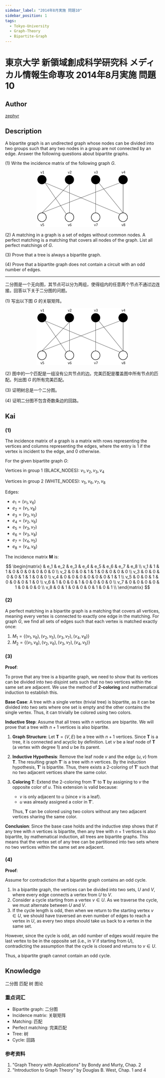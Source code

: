 ```yaml
---
sidebar_label: "2014年8月実施 問題10"
sidebar_position: 1
tags:
  - Tokyo-University
  - Graph-Theory
  - Bipartite-Graph
---
```


# 東京大学 新領域創成科学研究科 メディカル情報生命専攻 2014年8月実施 問題10

## **Author**
[zephyr](https://inshi-notes.zephyr-zdz.space/)

## **Description**
A bipartite graph is an undirected graph whose nodes can be divided into two groups such that any two nodes in a group are not connected by an edge. Answer the following questions about bipartite graphs.

(1) Write the incidence matrix of the following graph $G$.

<figure style="text-align:center;">
  <img src="https://raw.githubusercontent.com/Myyura/the_kai_project_assets/main/kakomonn/tokyo_university/frontier_sciences/cbms_201408_10_p1.png" width="300" alt=""/>
</figure>

(2) A matching in a graph is a set of edges without common nodes. A perfect matching is a matching that covers all nodes of the graph. List all perfect matchings of $G$.

(3) Prove that a tree is always a bipartite graph.

(4) Prove that a bipartite graph does not contain a circuit with an odd number of edges.

---

二分图是一个无向图，其节点可以分为两组，使得组内的任意两个节点不通过边连接。回答以下关于二分图的问题。

(1) 写出以下图 $G$ 的关联矩阵。

<figure style="text-align:center;">
  <img src="https://raw.githubusercontent.com/Myyura/the_kai_project_assets/main/kakomonn/tokyo_university/frontier_sciences/cbms_201408_10_p1.png" width="300" alt=""/>
</figure>

(2) 图中的一个匹配是一组没有公共节点的边。完美匹配是覆盖图中所有节点的匹配。列出图 $G$ 的所有完美匹配。

(3) 证明树总是一个二分图。

(4) 证明二分图不包含奇数条边的回路。

## **Kai**
### (1)

The incidence matrix of a graph is a matrix with rows representing the vertices and columns representing the edges, where the entry is 1 if the vertex is incident to the edge, and 0 otherwise.

For the given bipartite graph $G$:

Vertices in group 1 (BLACK_NODES): $v_1, v_2, v_3, v_4$

Vertices in group 2 (WHITE_NODES): $v_5, v_6, v_7, v_8$

Edges:

- $e_1 = (v_1, v_6)$
- $e_2 = (v_1, v_8)$
- $e_3 = (v_2, v_5)$
- $e_4 = (v_2, v_6)$
- $e_5 = (v_3, v_7)$
- $e_6 = (v_3, v_8)$
- $e_7 = (v_4, v_5)$
- $e_8 = (v_4, v_8)$

The incidence matrix **M** is:

$$
\begin{matrix}
     & e_1 & e_2 & e_3 & e_4 & e_5 & e_6 & e_7 & e_8 \\
v_1 & 1 & 1 & 0 & 0 & 0 & 0 & 0 & 0 \\
v_2 & 0 & 0 & 1 & 1 & 0 & 0 & 0 & 0 \\
v_3 & 0 & 0 & 0 & 0 & 1 & 1 & 0 & 0 \\
v_4 & 0 & 0 & 0 & 0 & 0 & 0 & 1 & 1 \\
v_5 & 0 & 0 & 1 & 0 & 0 & 0 & 1 & 0 \\
v_6 & 1 & 0 & 0 & 1 & 0 & 0 & 0 & 0 \\
v_7 & 0 & 0 & 0 & 0 & 1 & 0 & 0 & 0 \\
v_8 & 0 & 1 & 0 & 0 & 0 & 1 & 0 & 1 \\
\end{matrix}
$$

### (2)

A perfect matching in a bipartite graph is a matching that covers all vertices, meaning every vertex is connected to exactly one edge in the matching. For graph $G$, we find all sets of edges such that each vertex is matched exactly once:

1. $M_1 = \{(v_1, v_6), (v_2, v_5), (v_3, v_7), (v_4, v_8)\}$
2. $M_2 = \{(v_1, v_8), (v_2, v_6), (v_3, v_7), (v_4, v_5)\}$

### (3)

**Proof**:

To prove that any tree is a bipartite graph, we need to show that its vertices can be divided into two disjoint sets such that no two vertices within the same set are adjacent. We use the method of **2-coloring** and mathematical induction to establish this.

**Base Case**:
A tree with a single vertex (trivial tree) is bipartite, as it can be divided into two sets where one set is empty and the other contains the single vertex. Thus, it can trivially be colored using two colors.

**Inductive Step**:
Assume that all trees with $n$ vertices are bipartite. We will prove that a tree with $n+1$ vertices is also bipartite.

1. **Graph Structure**:
   Let $\mathbf{T} = (V, E)$ be a tree with $n+1$ vertices. Since $\mathbf{T}$ is a tree, it is connected and acyclic by definition. Let $v$ be a leaf node of $\mathbf{T}$ (a vertex with degree 1) and $u$ be its parent.

2. **Inductive Hypothesis**:
   Remove the leaf node $v$ and the edge $(u, v)$ from $\mathbf{T}$. The resulting graph $\mathbf{T}'$ is a tree with $n$ vertices. By the induction hypothesis, $\mathbf{T}'$ is bipartite. Thus, there exists a 2-coloring of $\mathbf{T}'$ such that no two adjacent vertices share the same color.

3. **Coloring $\mathbf{T}$**:
   Extend the 2-coloring from $\mathbf{T}'$ to $\mathbf{T}$ by assigning to $v$ the opposite color of $u$. This extension is valid because:
   - $v$ is only adjacent to $u$ (since $v$ is a leaf).
   - $u$ was already assigned a color in $\mathbf{T}'$.

   Thus, $\mathbf{T}$ can be colored using two colors without any two adjacent vertices sharing the same color.

**Conclusion**:
Since the base case holds and the inductive step shows that if any tree with $n$ vertices is bipartite, then any tree with $n+1$ vertices is also bipartite, by mathematical induction, all trees are bipartite graphs. This means that the vertex set of any tree can be partitioned into two sets where no two vertices within the same set are adjacent.

### (4)

**Proof**:

Assume for contradiction that a bipartite graph contains an odd cycle.

1. In a bipartite graph, the vertices can be divided into two sets, $U$ and $V$, where every edge connects a vertex from $U$ to $V$.
2. Consider a cycle starting from a vertex $v \in U$. As we traverse the cycle, we must alternate between $U$ and $V$.
3. If the cycle length is odd, then when we return to the starting vertex $v \in U$, we should have traversed an even number of edges to reach a vertex in $U$, as every two steps should take us back to a vertex in the same set.

However, since the cycle is odd, an odd number of edges would require the last vertex to be in the opposite set (i.e., in $V$ if starting from $U$), contradicting the assumption that the cycle is closed and returns to $v \in U$.

Thus, a bipartite graph cannot contain an odd cycle.

## **Knowledge**

二分图 匹配 树 图论

### 重点词汇

- Bipartite graph: 二分图
- Incidence matrix: 关联矩阵
- Matching: 匹配
- Perfect matching: 完美匹配
- Tree: 树
- Cycle: 回路

### 参考资料

1. "Graph Theory with Applications" by Bondy and Murty, Chap. 2
2. "Introduction to Graph Theory" by Douglas B. West, Chap. 1 and 4

